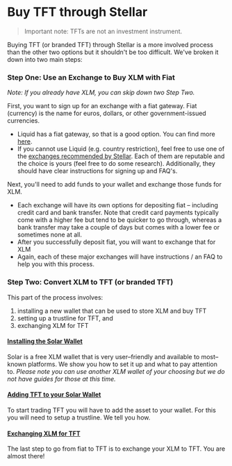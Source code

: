 # Buy TFT through Stellar

> Important note: TFTs are not an investment instrument.

Buying TFT (or branded TFT) through Stellar is a more involved process than the other two options but it shouldn't be too difficult. We've broken it down into two main steps:

### Step One: Use an Exchange to Buy XLM with Fiat

*Note: If you already have XLM, you can skip down two Step Two.*

First, you want to sign up for an exchange with a fiat gateway. Fiat (currency) is the name for euros, dollars, or other government-issued currencies.

- Liquid has a fiat gateway, so that is a good option. You can find more [here](tft_liquid.md).
- If you cannot use Liquid (e.g. country restriction), feel free to use one of the [exchanges recommended by Stellar](https://www.stellar.org/lumens/exchanges). Each of them are reputable and the choice is yours (feel free to do some research). Additionally, they should have clear instructions for signing up and FAQ's.

Next, you'll need to add funds to your wallet and exchange those funds for XLM.

- Each exchange will have its own options for depositing fiat – including credit card and bank transfer. Note that credit card payments typically come with a higher fee but tend to be quicker to go through, whereas a bank transfer may take a couple of days but comes with a lower fee or sometimes none at all.
- After you successfully deposit fiat, you will want to exchange that for XLM
- Again, each of these major exchanges will have instructions / an FAQ to help you with this process.

### Step Two: Convert XLM to TFT (or branded TFT)

This part of the process involves:
1. installing a new wallet that can be used to store XLM and buy TFT
2. setting up a trustline for TFT, and
3. exchanging XLM for TFT

#### [Installing the Solar Wallet](installing_solar_wallet_funding.md)
Solar is a free XLM wallet that is very user–friendly and available to most–known platforms. We show you how to set it up and what to pay attention to. *Please note you can use another XLM wallet of your choosing but we do not have guides for those at this time.*

#### [Adding TFT to your Solar Wallet](adding_tft_asset.md)
To start trading TFT you will have to add the asset to your wallet. For this you will need to setup a trustline. We tell you how.

#### [Exchanging XLM for TFT](trading_tft_in_solar.md)
The last step to go from fiat to TFT is to exchange your XLM to TFT. You are almost there!